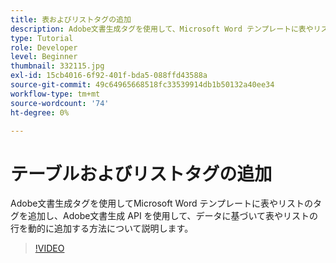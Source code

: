 ```yaml
---
title: 表およびリストタグの追加
description: Adobe文書生成タグを使用して、Microsoft Word テンプレートに表やリストのタグを追加する方法を説明します。Adobe文書生成 API を使用して、データに基づいて表やリストの行を動的に追加できます
type: Tutorial
role: Developer
level: Beginner
thumbnail: 332115.jpg
exl-id: 15cb4016-6f92-401f-bda5-088ffd43588a
source-git-commit: 49c64965668518fc33539914db1b50132a40ee34
workflow-type: tm+mt
source-wordcount: '74'
ht-degree: 0%

---
```


# テーブルおよびリストタグの追加

Adobe文書生成タグを使用してMicrosoft Word テンプレートに表やリストのタグを追加し、Adobe文書生成 API を使用して、データに基づいて表やリストの行を動的に追加する方法について説明します。

>[!VIDEO](https://video.tv.adobe.com/v/332115?hidetitle=true)
